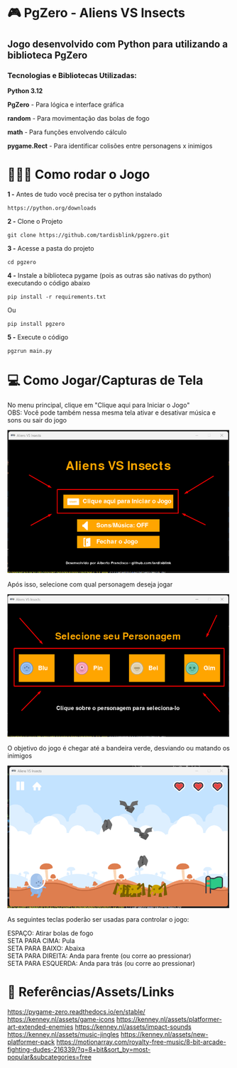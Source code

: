 # 🎮 PgZero - Aliens VS Insects 

## Jogo desenvolvido com Python para utilizando a biblioteca PgZero

### Tecnologias e Bibliotecas Utilizadas:
**Python 3.12**

**PgZero** - Para lógica e interface gráfica

**random** - Para movimentação das bolas de fogo

**math** - Para funções envolvendo cálculo

**pygame.Rect** - Para identificar colisões entre personagens x inimigos

# 👩🏽‍💻 Como rodar o Jogo

**1 -** Antes de tudo você precisa ter o python instalado
```
https://python.org/downloads
```
**2 -** Clone o Projeto
```
git clone https://github.com/tardisblink/pgzero.git
```
**3 -** Acesse a pasta do projeto
```
cd pgzero
```
**4 -** Instale a biblioteca pygame (pois as outras são nativas do python) executando o código abaixo
```
pip install -r requirements.txt
```
Ou
```
pip install pgzero
```
**5 -** Execute o código
```
pgzrun main.py
```

# 💻 Como Jogar/Capturas de Tela

No menu principal, clique em "Clique aqui para Iniciar o Jogo"  
OBS: Você pode também nessa mesma tela ativar e desativar música e sons ou sair do jogo

<img src="images/screenshots/print_1.png" alt="Tela Menu" width="500"/> <br>

Após isso, selecione com qual personagem deseja jogar  

<img src="images/screenshots/print_2.png" alt="Tela Seleção de Personagens" width="500"/> <br>

O objetivo do jogo é chegar até a bandeira verde, desviando ou matando os inimigos  

<img src="images/screenshots/print_3.png" alt="Tela do jogo" width="500"/> <br>

As seguintes teclas poderão ser usadas para controlar o jogo:

ESPAÇO: Atirar bolas de fogo <br>
SETA PARA CIMA: Pula <br>
SETA PARA BAIXO: Abaixa <br>
SETA PARA DIREITA: Anda para frente (ou corre ao pressionar) <br>
SETA PARA ESQUERDA: Anda para trás (ou corre ao pressionar) <br>


# 🔗 Referências/Assets/Links

https://pygame-zero.readthedocs.io/en/stable/
https://kenney.nl/assets/game-icons
https://kenney.nl/assets/platformer-art-extended-enemies
https://kenney.nl/assets/impact-sounds
https://kenney.nl/assets/music-jingles
https://kenney.nl/assets/new-platformer-pack
https://motionarray.com/royalty-free-music/8-bit-arcade-fighting-dudes-216339/?q=8+bit&sort_by=most-popular&subcategories=free
